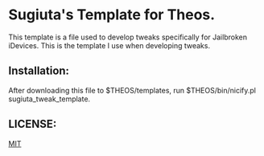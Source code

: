 # Sugiuta's Template for Theos.

This template is a file used to develop tweaks specifically for Jailbroken iDevices.
This is the template I use when developing tweaks.

## Installation:
After downloading this file to $THEOS/templates, run $THEOS/bin/nicify.pl sugiuta_tweak_template.

## LICENSE:
[MIT](https://github.com/sugiuta/sugiuta_tweak_template/blob/master/LICENSE.md)
